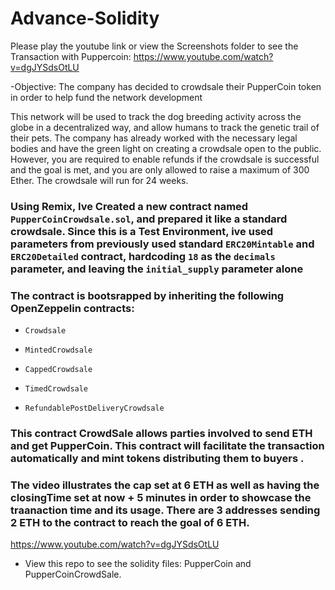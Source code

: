 # Advance-Solidity

Please play the youtube link or view the Screenshots folder to see the Transaction with Puppercoin: https://www.youtube.com/watch?v=dgJYSdsOtLU


-Objective: The company has decided to crowdsale their PupperCoin token in order to help fund the network development

This network will be used to track the dog breeding activity across the globe in a decentralized way, and allow humans to track the genetic trail of their pets. The company has already worked with the necessary legal bodies and have the green light on creating a crowdsale open to the public. However, you are required to enable refunds if the crowdsale is successful and the goal is met, and you are only allowed to raise a maximum of 300 Ether. The crowdsale will run for 24 weeks.

### Using Remix, Ive Created a new contract named `PupperCoinCrowdsale.sol`, and prepared it like a standard crowdsale. Since this is a Test Environment, ive used parameters from previously used  standard `ERC20Mintable` and `ERC20Detailed` contract, hardcoding `18` as the `decimals` parameter, and leaving the `initial_supply` parameter alone ###

### The contract is bootsrapped by inheriting the following OpenZeppelin contracts:

* `Crowdsale`

* `MintedCrowdsale`

* `CappedCrowdsale`

* `TimedCrowdsale`

* `RefundablePostDeliveryCrowdsale`


### This contract CrowdSale allows parties involved to send ETH and get PupperCoin. This contract will facilitate the transaction automatically and mint tokens distributing them to buyers .

### The video illustrates the cap set at 6 ETH as well as having the closingTime set at now + 5 minutes in order to showcase the traanaction time and its usage. There are 3 addresses sending 2 ETH to the contract to reach the goal of 6 ETH.

https://www.youtube.com/watch?v=dgJYSdsOtLU

- View this repo to see the solidity files: PupperCoin and PupperCoinCrowdSale. 
